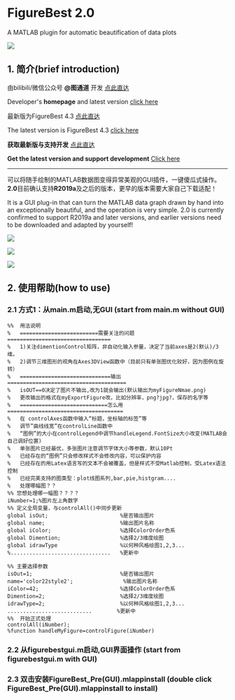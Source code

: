 # FigureBest 2.0
A MATLAB plugin for automatic beautification of data plots


![](https://github.com/tutusjtu/FigureBest-2.0/blob/main/images/demofigs.png)



## 1. 简介(brief introduction)

由bilibili/微信公众号 **@图通道** 开发  [点此直达](https://space.bilibili.com/223755925)

Developer's **homepage** and latest version [click here](https://space.bilibili.com/223755925)

最新版为FigureBest 4.3 [点此直达](https://www.bilibili.com/video/BV17L4y1x78W)

The latest version is FigureBest 4.3 [click here](https://www.bilibili.com/video/BV17L4y1x78W)

**获取最新版与支持开发** [点此直达](https://mianbaoduo.com/o/bread/mbd-YZiclJxp)

**Get the latest version and support development** [Click here](https://mianbaoduo.com/o/bread/mbd-YZiclJxp)

---

可以将随手绘制的MATLAB数据图变得异常美观的GUI插件，一键傻瓜式操作。
**2.0**目前确认支持**R2019a**及之后的版本，更早的版本需要大家自己下载适配！

It is a GUI plug-in that can turn the MATLAB data graph drawn by hand into an exceptionally beautiful, and the operation is very simple. 2.0 is currently confirmed to support R2019a and later versions, and earlier versions need to be downloaded and adapted by yourself!


![](https://github.com/tutusjtu/FigureBest-2.0/blob/main/images/interface.png)


![](https://github.com/tutusjtu/FigureBest-2.0/blob/main/images/demofigs2.png)

![](https://github.com/tutusjtu/FigureBest-2.0/blob/main/images/demofigs3.png)

## 2. 使用帮助(how to use)

### 2.1 方式1：从main.m启动,无GUI (start from main.m without GUI)

```
%%  用法说明
%   =========================需要关注的问题=================================
%   1)关注dimentionControl矩阵，非自动化输入参量，决定了当前axes是2(默认)/3维。
%   2)调节三维图形的视角在Axes3DView函数中（目前只有单张图优化较好，因为图例在旋转）
%   =============================输出======================================
%   isOUT==0决定了图片不输出,改为1就会输出(默认输出为myFigureNmae.png)
%   更改输出的格式在myExportFigure改，比如分辨率，png?jpg?，保存的名字等
%   ============================怎么用=====================================
%   在 controlAxes函数中输入“标题，坐标轴的标签”等
%   调节”曲线线宽”在controlLine函数中
%   “图例”的大小在controlLegend中调节handleLegend.FontSize大小改变(MATLAB会自己调好位置)
%   单张图片已经最优，多张图片注意调节字体大小等参数，默认10Pt
%   已经存在的“图例”只会修改样式不会修改内容，可以保护内容
%   已经存在的用Latex语言写的文本不会被覆盖，但是样式不受Matlab控制，受Latex语法控制
%   已经完美支持的图类型：plot线图系列,bar,pie,histgram....
%   处理哪幅图？？
%% 您想处理哪一幅图？？？？
iNumber=1;%图片左上角数字
%% 定义全局变量，与controlAll()中同步更新
global isOut;                       %是否输出图片
global name;                        %输出图片名称
global iColor;                      %选择ColorOrder色系
global Dimention;                   %选择2/3维度绘图
global idrawType                    %以何种风格绘图1,2,3...
%................................   %更新中

%% 主要选择参数
isOut=1;                            %是否输出图片
name='color22style2';                %输出图片名称
iColor=42;                          %选择ColorOrder色系
Dimention=2;                        %选择2/3维度绘图
idrawType=2;                        %以何种风格绘图1,2,3...
...........................        %更新中
%%  开始正式处理
controlAll(iNumber);
%function handleMyFigure=controlFigure(iNumber)
```

### 2.2 从figurebestgui.m启动,GUI界面操作 (start from figurebestgui.m with GUI)

### 2.3 双击安装FigureBest_Pre(GUI).mlappinstall  (double click FigureBest_Pre(GUI).mlappinstall to install)
